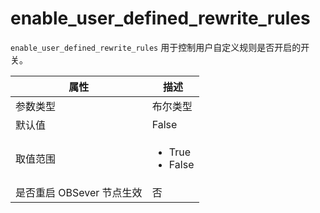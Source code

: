 # enable_user_defined_rewrite_rules

`enable_user_defined_rewrite_rules` 用于控制用户自定义规则是否开启的开关。

| **属性** | **描述** |
| --- | --- |
| 参数类型 | 布尔类型 |
| 默认值 | False |
| 取值范围 |<ul><li> True  </li><li> False </li></ul>|
| 是否重启 OBSever 节点生效 | 否 |
